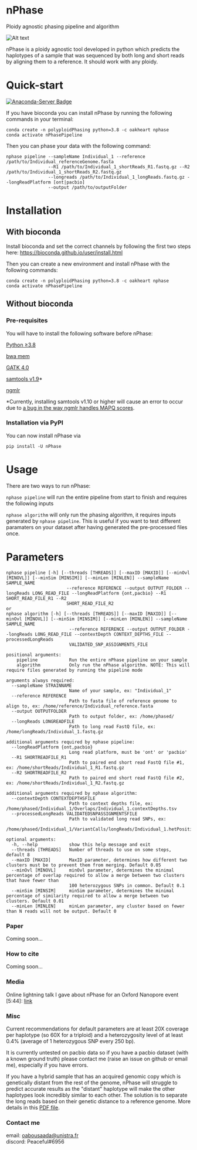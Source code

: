 # nPhase
Ploidy agnostic phasing pipeline and algorithm

![Alt text](/img/nPhasePipeline.jpg?raw=true "nPhase Pipeline")

nPhase is a ploidy agnostic tool developed in python which predicts the haplotypes of a sample that was sequenced by both long and short reads by aligning them to a reference. It should work with any ploidy.

# Quick-start

[![Anaconda-Server Badge](https://anaconda.org/oakheart/nphase/badges/installer/conda.svg)](https://conda.anaconda.org/oakheart)

If you have bioconda you can install nPhase by running the following commands in your terminal:

```
conda create -n polyploidPhasing python=3.8 -c oakheart nphase
conda activate nPhasePipeline
```

Then you can phase your data with the following command:

```
nphase pipeline --sampleName Individual_1 --reference /path/to/Individual_referenceGenome.fasta 
                --R1 /path/to/Individual_1_shortReads_R1.fastq.gz --R2 /path/to/Individual_1_shortReads_R2.fastq.gz
                --longreads /path/to/Individual_1_longReads.fastq.gz --longReadPlatform [ont|pacbio]
                --output /path/to/outputFolder
```


# Installation

## With bioconda

Install bioconda and set the correct channels by following the first two steps here: https://bioconda.github.io/user/install.html

Then you can create a new environment and install nPhase with the following commands:
```
conda create -n polyploidPhasing python=3.8 -c oakheart nphase
conda activate nPhasePipeline
```

## Without bioconda

### Pre-requisites

You will have to install the following software before nPhase:

[Python ≥3.8](https://www.python.org/downloads/)

[bwa mem](https://github.com/lh3/bwa)

[GATK 4.0](https://github.com/broadinstitute/gatk)

[samtools v1.9](https://github.com/samtools/samtools/tree/1.9)*

[ngmlr](https://github.com/philres/ngmlr)

\*Currently, installing samtools v1.10 or higher will cause an error to occur due to [a bug in the way ngmlr handles MAPQ scores](https://github.com/philres/ngmlr/issues/83).

### Installation via PyPI

You can now install nPhase via

`pip install -U nPhase`

# Usage

There are two ways to run nPhase:

`nphase pipeline` will run the entire pipeline from start to finish and requires the following inputs

`nphase algorithm` will only run the phasing algorithm, it requires inputs generated by `nphase pipeline`. This is useful if you want to test different paramaters on your dataset after having generated the pre-processed files once.

# Parameters

```
nphase pipeline [-h] [--threads [THREADS]] [--maxID [MAXID]] [--minOvl [MINOVL]] [--minSim [MINSIM]] [--minLen [MINLEN]] --sampleName SAMPLE_NAME
                       --reference REFERENCE --output OUTPUT_FOLDER --longReads LONG_READ_FILE --longReadPlatform {ont,pacbio} --R1 SHORT_READ_FILE_R1 --R2
                       SHORT_READ_FILE_R2
or
nphase algorithm [-h] [--threads [THREADS]] [--maxID [MAXID]] [--minOvl [MINOVL]] [--minSim [MINSIM]] [--minLen [MINLEN]] --sampleName SAMPLE_NAME
                        --reference REFERENCE --output OUTPUT_FOLDER --longReads LONG_READ_FILE --contextDepth CONTEXT_DEPTHS_FILE --processedLongReads
                        VALIDATED_SNP_ASSIGNMENTS_FILE

positional arguments:
    pipeline            Run the entire nPhase pipeline on your sample
    algorithm           Only run the nPhase algorithm. NOTE: This will require files generated by running the pipeline mode

arguments always required:
  --sampleName STRAINNAME
                        Name of your sample, ex: "Individual_1"
  --reference REFERENCE
                        Path to fasta file of reference genome to align to, ex: /home/reference/Individual_reference.fasta
  --output OUTPUTFOLDER
                        Path to output folder, ex: /home/phased/
  --longReads LONGREADFILE
                        Path to long read FastQ file, ex: /home/longReads/Individual_1.fastq.gz

additional arguments required by nphase pipeline:
  --longReadPlatform {ont,pacbio}
                        Long read platform, must be 'ont' or 'pacbio'
  --R1 SHORTREADFILE_R1
                        Path to paired end short read FastQ file #1, ex: /home/shortReads/Individual_1_R1.fastq.gz
  --R2 SHORTREADFILE_R2
                        Path to paired end short read FastQ file #2, ex: /home/shortReads/Individual_1_R2.fastq.gz

additional arguments required by nphase algorithm:
  --contextDepth CONTEXTDEPTHSFILE
                        Path to context depths file, ex: /home/phased/Individual_1/Overlaps/Individual_1.contextDepths.tsv
  --processedLongReads VALIDATEDSNPASSIGNMENTSFILE
                        Path to validated long read SNPs, ex:
                        /home/phased/Individual_1/VariantCalls/longReads/Individual_1.hetPositions.SNPxLongReads.validated.tsv

optional arguments:
  -h, --help            show this help message and exit
  --threads [THREADS]   Number of threads to use on some steps, default 8
  --maxID [MAXID]       MaxID parameter, determines how different two clusters must be to prevent them from merging. Default 0.05
  --minOvl [MINOVL]     minOvl parameter, determines the minimal percentage of overlap required to allow a merge between two clusters that have fewer than
                        100 heterozygous SNPs in common. Default 0.1
  --minSim [MINSIM]     minSim parameter, determines the minimal percentage of similarity required to allow a merge between two clusters. Default 0.01
  --minLen [MINLEN]     minLen parameter, any cluster based on fewer than N reads will not be output. Default 0

```

### Paper

Coming soon...

### How to cite

Coming soon...

### Media

Online lightning talk I gave about nPhase for an Oxford Nanopore event [5:44]: [link](https://drive.google.com/file/d/16quLufiNhICXqmAAGRYEIy1MivWVMXVI/view?usp=sharing)

### Misc

Current recommendations for default parameters are at least 20X coverage per haplotype (so 60X for a triploid) and a heterozygosity level of at least 0.4% (average of 1 heterozygous SNP every 250 bp).

It is currently untested on pacbio data so if you have a pacbio dataset (with a known ground truth) please contact me (raise an issue on github or email me), especially if you have errors.

If you have a hybrid sample that has an acquired genomic copy which is genetically distant from the rest of the genome, nPhase will struggle to predict accurate results as the "distant" haplotype will make the other haplotypes look incredibly similar to each other. The solution is to separate the long reads based on their genetic distance to a reference genome. More details in this [PDF file](/files/HybridPolyploidConsiderations.pdf).


### Contact me

email: oabousaada@unistra.fr  
discord: Peaceful#6956
